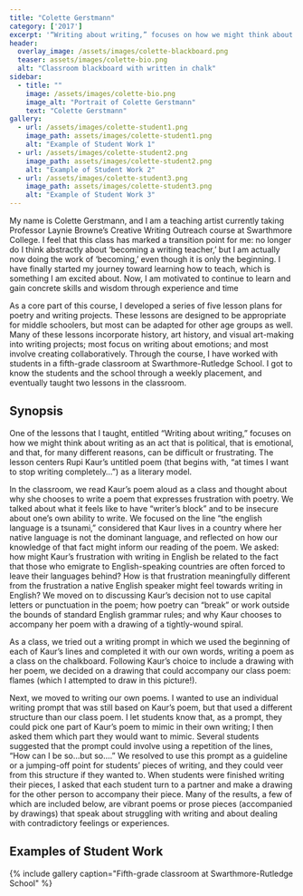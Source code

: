 ```yaml
---
title: "Colette Gerstmann"
category: ['2017']
excerpt: '“Writing about writing,” focuses on how we might think about writing as an act that is political, that is emotional, and that, for many different reasons, can be difficult or frustrating.'
header:
  overlay_image: /assets/images/colette-blackboard.png
  teaser: assets/images/colette-bio.png
  alt: "Classroom blackboard with written in chalk"
sidebar:
  - title: ""
    image: /assets/images/colette-bio.png
    image_alt: "Portrait of Colette Gerstmann"
    text: "Colette Gerstmann"
gallery:
  - url: /assets/images/colette-student1.png
    image_path: assets/images/colette-student1.png
    alt: "Example of Student Work 1"
  - url: /assets/images/colette-student2.png
    image_path: assets/images/colette-student2.png
    alt: "Example of Student Work 2"
  - url: /assets/images/colette-student3.png
    image_path: assets/images/colette-student3.png
    alt: "Example of Student Work 3"
---
```

My name is Colette Gerstmann, and I am a teaching artist currently taking Professor Laynie Browne’s Creative Writing Outreach course at Swarthmore College. I feel that this class has marked a transition point for me: no longer do I think abstractly about ‘becoming a writing teacher,’ but I am actually now doing the work of ‘becoming,’ even though it is only the beginning. I have finally started my journey toward learning how to teach, which is something I am excited about. Now, I am motivated to continue to learn and gain concrete skills and wisdom through experience and time

As a core part of this course, I developed a series of five lesson plans for poetry and writing projects. These lessons are designed to be appropriate for middle schoolers, but most can be adapted for other age groups as well. Many of these lessons incorporate history, art history, and visual art-making into writing projects; most focus on writing about emotions; and most involve creating collaboratively. Through the course, I have worked with students in a fifth-grade classroom at Swarthmore-Rutledge School. I got to know the students and the school through a weekly placement, and eventually taught two lessons in the classroom. 

## Synopsis

One of the lessons that I taught, entitled “Writing about writing,” focuses on how we might think about writing as an act that is political, that is emotional, and that, for many different reasons, can be difficult or frustrating. The lesson centers Rupi Kaur’s untitled poem (that begins with, “at times I want to stop writing completely…”) as a literary model. 

In the classroom, we read Kaur’s poem aloud as a class and thought about why she chooses to write a poem that expresses frustration with poetry. We talked about what it feels like to have “writer’s block” and to be insecure about one’s own ability to write. We focused on the line “the english language is a tsunami,” considered that Kaur lives in a country where her native language is not the dominant language, and reflected on how our knowledge of that fact might inform our reading of the poem. We asked: how might Kaur’s frustration with writing in English be related to the fact that those who emigrate to English-speaking countries are often forced to leave their languages behind? How is that frustration meaningfully different from the frustration a native English speaker might feel towards writing in English? We moved on to discussing Kaur’s decision not to use capital letters or punctuation in the poem; how poetry can “break” or work outside the bounds of standard English grammar rules; and why Kaur chooses to accompany her poem with a drawing of a tightly-wound spiral.

As a class, we tried out a writing prompt in which we used the beginning of each of Kaur’s lines and completed it with our own words, writing a poem as a class on the chalkboard. Following Kaur’s choice to include a drawing with her poem, we decided on a drawing that could accompany our class poem: flames (which I attempted to draw in this picture!).

Next, we moved to writing our own poems. I wanted to use an individual writing prompt that was still based on Kaur’s poem, but that used a different structure than our class poem. I let students know that, as a prompt, they could pick one part of Kaur’s poem to mimic in their own writing; I then asked them which part they would want to mimic. Several students suggested that the prompt could involve using a repetition of the lines, “How can I be so…but so….” We resolved to use this prompt as a guideline or a jumping-off point for students’ pieces of writing, and they could veer from this structure if they wanted to. When students were finished writing their pieces, I asked that each student turn to a partner and make a drawing for the other person to accompany their piece. Many of the results, a few of which are included below, are vibrant poems or prose pieces (accompanied by drawings) that speak about struggling with writing and about dealing with contradictory feelings or experiences.

## Examples of Student Work

{% include gallery caption="Fifth-grade classroom at Swarthmore-Rutledge School" %}